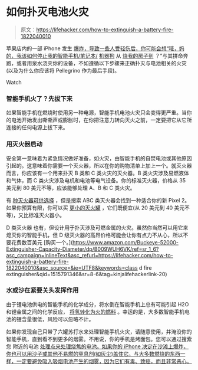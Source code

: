 # 如何扑灭电池火灾

> 原文：<https://lifehacker.com/how-to-extinguish-a-battery-fire-1822040010>

苹果店内的一部 iPhone 发生 [爆炸，导致一些人受轻伤后，你可能会想“哦，妈的，我该如何停止我的智能手机/笔记本/](https://gizmodo.com/seven-receive-medical-attention-after-iphone-explodes-i-1821959353) [机器狗](https://gizmodo.com/sony-please-let-me-play-with-this-good-boy-1821895548) 从 [烧我的房子到](https://gizmodo.com/samsungs-exploding-smartphone-suspected-in-south-caroli-1786405495) ？”与其拼命奔跑，或者用泉水浇灭你的设备，不如遵循以下步骤来正确扑灭与电池相关的火灾(以及为什么你应该将 Pellegrino 作为最后手段)。

Watch

### **智能手机火了？先拔下来**

如果智能手机在燃烧时使用另一种电源，智能手机电池火灾只会变得更严重。当你的电池开始发出嘶嘶声或膨胀时，在你把注意力转向灭火之前，一定要把它从它所连接的任何电源上拔下来。

### **用灭火器启动**

安全第一意味着为紧急情况做好准备，如火灾，由智能手机的自焚电池或其他原因引起的。这意味着你需要一个灭火器，所以在你的购物清单上加上一个。就灭火器而言，你应该有一个用来扑灭 B 类和 C 类火灾的灭火器。B 类火灾涉及易燃液体和气体，而 C 类火灾涉及电机和电池等电气设备。你的标准灭火器，价格从 35 美元到 80 美元不等，应该能够处理 A、B 和 C 类火灾。

有 [种灭火器可供选择](http://www.femalifesafety.org/types-of-extinguishers.html) ，但是搜索 ABC 类灭火器会找到一种适合你的新 Pixel 2。如果你预算有限，你可以买 [更小的灭火罐](https://www.amazon.com/dp/B0051TPJKG/ref=psdc_13400621_t1_B002U0KGDY?asc_campaign=InlineText&asc_refurl=https://lifehacker.com/how-to-extinguish-a-battery-fire-1822040010&asc_source=&tag=kinjalifehackerlink-20) ，它们既便宜(从 20 美元到 40 美元不等)，又比标准灭火器小。

D 类灭火器 也有，但设计用于扑灭涉及可燃金属的火灾。虽然你当然可以用它来熄灭你的智能手机，但 D 级灭火器的高昂价格可能会让你有点力不从心，所以不要花费数百美元 [购买一个。](https://www.amazon.com/Buckeye-52000-Extinguisher-Capacity-Diameter/dp/B009WUH6VK/ref=sr_1_6?asc_campaign=InlineText&asc_refurl=https://lifehacker.com/how-to-extinguish-a-battery-fire-1822040010&asc_source=&ie=UTF8&keywords=class d fire extinguisher&qid=1515791346&sr=8-6&tag=kinjalifehackerlink-20)

### 水或沙在紧要关头发挥作用

由于锂电池供电的智能手机的化学成分，将水倒在智能手机上总有可能引起 H2O 和锂金属之间的化学反应， [将氢转化为火的燃料](https://www.youtube.com/watch?v=bNMfe20I_IE) 。幸运的是，大多数智能手机电池的锂含量很低，风险可以忽略不计。

如果你发现自己只带了六罐苏打水来处理智能手机火灾，请随意使用，并淹没你的智能手机，直到看不到更多的烟雾。不用说，你的手机是烤面包。您可以通过搜索您 附近的电池 [处理点来处理烧焦的电池。如果你的 iPhone 决定在沙滩上爆炸，你也可以用沙子或其他不易燃的窒息剂(如灰尘)盖住它。与大多数燃烧的东西一样，一定要避免吸入吸烟电池产生的烟雾，因为它们有毒、致癌，而且非常恶心。](https://www.call2recycle.org/locator/)